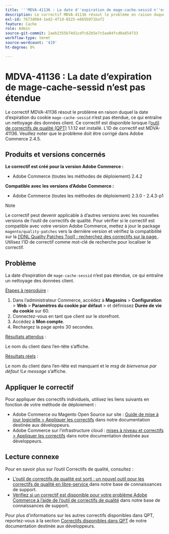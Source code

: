 ```yaml
---
title: '''MDVA-41136 : La date d''expiration de mage-cache-sessid n''est pas étendue'''
description: Le correctif MDVA-41136 résout le problème en raison duquel la date d’expiration du cookie "mage-cache-sessid" n’est pas étendue, ce qui entraîne un nettoyage des données client. Ce correctif est disponible lorsque l’[outil de correctifs de qualité (QPT)](/help/announcements/adobe-commerce-announcements/magento-quality-patches-released-new-tool-to-self-serve-quality-patches.md) 1.1.12 est installé. L’ID de correctif est MDVA-41136. Veuillez noter que le problème doit être corrigé dans Adobe Commerce 2.4.5.
exl-id: 7673d084-1ed2-4f1d-8525-e665b971baf2
feature: Cache
role: Admin
source-git-commit: 2aeb2355b74d1cdfc62b5e7c5aa04fcd0a654733
workflow-type: tm+mt
source-wordcount: '419'
ht-degree: 0%

---
```


# MDVA-41136 : La date d’expiration de mage-cache-sessid n’est pas étendue

Le correctif MDVA-41136 résout le problème en raison duquel la date d’expiration du cookie `mage-cache-sessid` n’est pas étendue, ce qui entraîne un nettoyage des données client. Ce correctif est disponible lorsque l’[outil de correctifs de qualité (QPT)](/help/announcements/adobe-commerce-announcements/magento-quality-patches-released-new-tool-to-self-serve-quality-patches.md) 1.1.12 est installé. L’ID de correctif est MDVA-41136. Veuillez noter que le problème doit être corrigé dans Adobe Commerce 2.4.5.

## Produits et versions concernés

**Le correctif est créé pour la version Adobe Commerce :**

* Adobe Commerce (toutes les méthodes de déploiement) 2.4.2

**Compatible avec les versions d’Adobe Commerce :**

* Adobe Commerce (toutes les méthodes de déploiement) 2.3.0 - 2.4.3-p1

>[!NOTE]
>
>Le correctif peut devenir applicable à d’autres versions avec les nouvelles versions de l’outil de correctifs de qualité. Pour vérifier si le correctif est compatible avec votre version Adobe Commerce, mettez à jour le package `magento/quality-patches` vers la dernière version et vérifiez la compatibilité sur la [[!DNL Quality Patches Tool] : recherchez des correctifs sur la page ](https://experienceleague.adobe.com/tools/commerce-quality-patches/index.html?lang=fr). Utilisez l’ID de correctif comme mot-clé de recherche pour localiser le correctif.

## Problème

La date d’expiration de `mage-cache-sessid` n’est pas étendue, ce qui entraîne un nettoyage des données client.

<u>Étapes à reproduire</u> :

1. Dans l’administrateur Commerce, accédez à **Magasins** > **Configuration** > **Web** > **Paramètres du cookie par défaut** > et définissez **Durée de vie du cookie** sur 60.
1. Connectez-vous en tant que client sur le storefront.
1. Accédez à **Mon compte**.
1. Rechargez la page après 30 secondes.

<u>Résultats attendus</u> :

Le nom du client dans l’en-tête s’affiche.

<u>Résultats réels</u> :

Le nom du client dans l’en-tête est manquant et le *msg de bienvenue par défaut !Le message* s’affiche.

## Appliquer le correctif

Pour appliquer des correctifs individuels, utilisez les liens suivants en fonction de votre méthode de déploiement :

* Adobe Commerce ou Magento Open Source sur site : [Guide de mise à jour logicielle > Appliquer les correctifs](https://experienceleague.adobe.com/fr/docs/commerce-operations/tools/quality-patches-tool/usage) dans notre documentation destinée aux développeurs.
* Adobe Commerce sur l’infrastructure cloud : [mises à niveau et correctifs > Appliquer les correctifs](https://experienceleague.adobe.com/fr/docs/commerce-cloud-service/user-guide/develop/upgrade/apply-patches) dans notre documentation destinée aux développeurs.

## Lecture connexe

Pour en savoir plus sur l’outil Correctifs de qualité, consultez :

* [ L’outil de correctifs de qualité est sorti : un nouvel outil pour les correctifs de qualité en libre-service ](/help/announcements/adobe-commerce-announcements/magento-quality-patches-released-new-tool-to-self-serve-quality-patches.md) dans notre base de connaissances de support.
* [Vérifiez si un correctif est disponible pour votre problème Adobe Commerce à l’aide de l’outil de correctifs de qualité](/help/support-tools/patches-available-in-qpt-tool/check-patch-for-magento-issue-with-magento-quality-patches.md) dans notre base de connaissances de support.

Pour plus d’informations sur les autres correctifs disponibles dans QPT, reportez-vous à la section [Correctifs disponibles dans QPT](https://experienceleague.adobe.com/tools/commerce-quality-patches/index.html?lang=fr) de notre documentation destinée aux développeurs.
